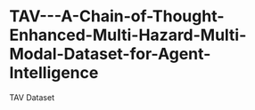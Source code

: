 # TAV---A-Chain-of-Thought-Enhanced-Multi-Hazard-Multi-Modal-Dataset-for-Agent-Intelligence
TAV Dataset

